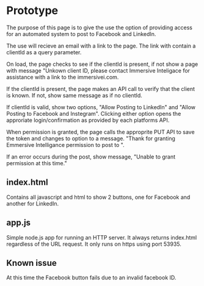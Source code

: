 # Prototype

The purpose of this page is to give the use the option of providing access for an automated system to post to Facebook and LinkedIn. 

The use will recieve an email with a link to the page. The link with contain a clientId as a query parameter. 

On load, the page checks to see if the clientId is present, if not show a page with message "Unkown client ID, please contact Immersive Inteligace for assistance with a link to the immersivei.com. 

If the clientId is present, the page makes an API call to verify that the client is known. If not, show same message as if no clientId.

If clientId is valid, show two options, "Allow Posting to LinkedIn" and "Allow Posting to Facebook and Instegram". Clicking either option opens the approriate login/confirmation as provided by each platforms API. 

When permission is granted, the page calls the approprite PUT API to save the token and changes to option to a message. "Thank for granting Emmersive Intelligance permission to post to <platform>".

If an error occurs during the post, show message, "Unable to grant permission at this time."

## index.html 
Contains all javascript and html to show 2 buttons, one for Facebook and another for LinkedIn. 

## app.js
Simple node.js app for running an HTTP server. It always returns index.html regardless of the URL request. It only runs on https using port 53935.

## Known issue
At this time the Facebook button fails due to an invalid facebook ID. 
